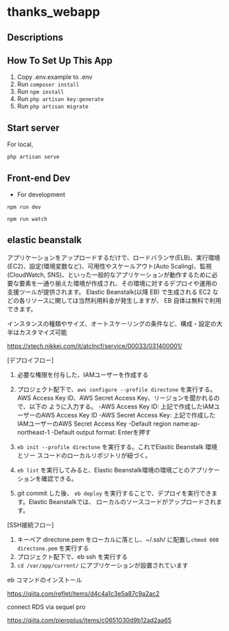 # thanks_webapp
## Descriptions


## How To Set Up This App

1. Copy .env.example to .env
2. Run `composer install`
3. Run `npm install`
4. Run `php artisan key:generate`
5. Run `php artisan migrate`


## Start server

For local,
```
php artisan serve
```

## Front-end Dev

- For development
```
npm run dev
```
```
npm run watch
```

## elastic beanstalk

アプリケーションをアップロードするだけで、ロードバランサ(ELB)、実行環境(EC2)、設定(環境変数など)、可用性やスケールアウト(Auto Scaling)、監視(CloudWatch, SNS)、といった一般的なアプリケーションが動作するために必要な要素を一通り揃えた環境が作成され、その環境に対するデプロイや運用の支援ツールが提供されます。
Elastic Beanstalk(以降 EB) で生成される EC2 などの各リソースに関しては当然利用料金が発生しますが、 EB 自体は無料で利用できます。

インスタンスの種類やサイズ、オートスケーリングの条件など、構成・設定の大半はカスタマイズ可能

https://xtech.nikkei.com/it/atclncf/service/00033/031400001/



[デプロイフロー]
1. 必要な権限を付与した、IAMユーザーを作成する
2. プロジェクト配下で、`aws configure --profile directone` を実行する。
AWS Access Key ID、AWS Secret Access Key、リージョンを聞かれるので、以下の ように入力する。
-AWS Access Key ID: 上記で作成したIAMユーザーのAWS Access Key ID
-AWS Secret Access Key: 上記で作成したIAMユーザーのAWS Secret Access Key -Default region name:ap-northeast-1
-Default output format: Enterを押す

3. `eb init --profile directone` を実行する。これでElastic Beanstalk 環境とソー スコードのローカルリポジトリが紐づく。
4. `eb list` を実行してみると、Elastic Beanstalk環境の環境ごとのアプリケーションを確認できる。
5. git commit した後、 `eb deploy` を実行することで、デプロイを実行できます。Elastic Beanstalkでは、 ローカルのソースコードがアップロードされます。


[SSH接続フロー]
1. キーペア directone.pem をローカルに落とし、~/.ssh/ に配置し`chmod 600 directone.pem` を実行する
2. プロジェクト配下で、eb ssh を実行する
3. `cd /var/app/current/` にアプリケーションが設置されています


eb コマンドのインストール

https://qiita.com/reflet/items/d4c4a1c3e5a87c9a2ac2


connect RDS via sequel pro

https://qiita.com/pieroplus/items/c0651030d9b12ad2aa65